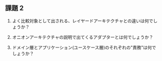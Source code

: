 ## 課題 2

1. よく比較対象として出される、レイヤードアーキテクチャとの違いは何でしょうか？

2. オニオンアーキテクチャの説明で出てくるアダプターとは何でしょうか？

3. ドメイン層とアプリケーション(ユースケース層)のそれぞれの"責務"は何でしょうか？
